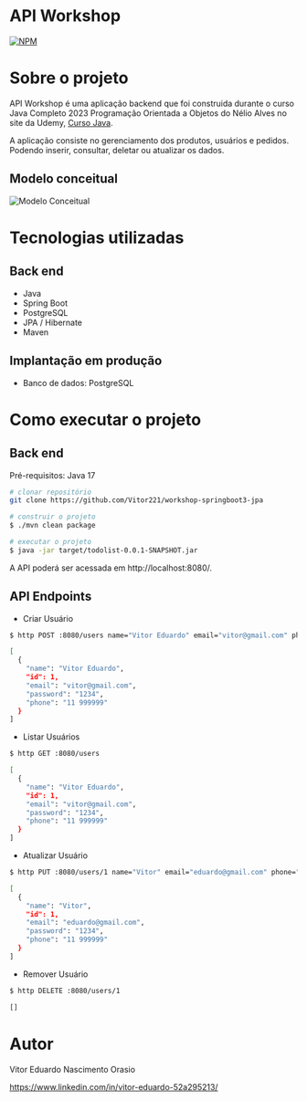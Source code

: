 # API Workshop
[![NPM](https://img.shields.io/npm/l/react)](https://github.com/Vitor221/workshop-springboot3-jpa/blob/main/LICENSE)

# Sobre o projeto

API Workshop é uma aplicação backend que foi construida durante o curso Java Completo 2023 Programação Orientada a Objetos do Nélio Alves no site da Udemy, [Curso Java](https://www.udemy.com/course/java-curso-completo/).

A aplicação consiste no gerenciamento dos produtos, usuários e pedidos. Podendo inserir, consultar, deletar ou atualizar os dados.

## Modelo conceitual
![Modelo Conceitual](https://github.com/Vitor221/assets/blob/main/domainModel.png)

# Tecnologias utilizadas
## Back end
- Java
- Spring Boot
- PostgreSQL
- JPA / Hibernate
- Maven

## Implantação em produção
- Banco de dados: PostgreSQL

# Como executar o projeto

## Back end
Pré-requisitos: Java 17

```bash
# clonar repositório
git clone https://github.com/Vitor221/workshop-springboot3-jpa

# construir o projeto
$ ./mvn clean package

# executar o projeto
$ java -jar target/todolist-0.0.1-SNAPSHOT.jar
```
A API poderá ser acessada em http://localhost:8080/.

## API Endpoints

- Criar Usuário
```bash
$ http POST :8080/users name="Vitor Eduardo" email="vitor@gmail.com" phone="11 9999999" password="1234"

[
  {
    "name": "Vitor Eduardo",
    "id": 1,
    "email": "vitor@gmail.com",
    "password": "1234",
    "phone": "11 999999"
  }
]
```
- Listar Usuários
```bash
$ http GET :8080/users

[
  {
    "name": "Vitor Eduardo",
    "id": 1,
    "email": "vitor@gmail.com",
    "password": "1234",
    "phone": "11 999999"
  }
]
```
- Atualizar Usuário
```bash
$ http PUT :8080/users/1 name="Vitor" email="eduardo@gmail.com" phone="11 9999999" password="1234"

[
  {
    "name": "Vitor",
    "id": 1,
    "email": "eduardo@gmail.com",
    "password": "1234",
    "phone": "11 999999"
  }
]
```
- Remover Usuário
```bash
$ http DELETE :8080/users/1

[]
```

# Autor

Vitor Eduardo Nascimento Orasio

https://www.linkedin.com/in/vitor-eduardo-52a295213/
